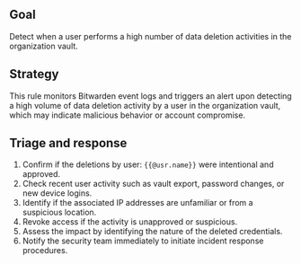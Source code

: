 ## Goal
Detect when a user performs a high number of data deletion activities in the organization vault.

## Strategy
This rule monitors Bitwarden event logs and triggers an alert upon detecting a high volume of data deletion activity by a user in the organization vault, which may indicate malicious behavior or account compromise.

## Triage and response
1.  Confirm if the deletions by user: `{{@usr.name}}` were intentional and approved.
2.  Check recent user activity such as vault export, password changes, or new device logins.
3.  Identify if the associated IP addresses are unfamiliar or from a suspicious location.
4.  Revoke access if the activity is unapproved or suspicious.
5.  Assess the impact by identifying the nature of the deleted credentials.
6.  Notify the security team immediately to initiate incident response procedures.